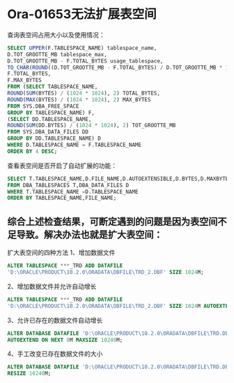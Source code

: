 # Ora-01653无法扩展表空间

查询表空间占用大小以及使用情况：

```sql
SELECT UPPER(F.TABLESPACE_NAME) tablespace_name,
D.TOT_GROOTTE_MB tablespace_max,
D.TOT_GROOTTE_MB - F.TOTAL_BYTES usage_tablespace,
TO_CHAR(ROUND((D.TOT_GROOTTE_MB - F.TOTAL_BYTES) / D.TOT_GROOTTE_MB * 100,2),'990.99') usage_percent,
F.TOTAL_BYTES,
F.MAX_BYTES
FROM (SELECT TABLESPACE_NAME,
ROUND(SUM(BYTES) / (1024 * 1024), 2) TOTAL_BYTES,
ROUND(MAX(BYTES) / (1024 * 1024), 2) MAX_BYTES
FROM SYS.DBA_FREE_SPACE
GROUP BY TABLESPACE_NAME) F,
(SELECT DD.TABLESPACE_NAME,
ROUND(SUM(DD.BYTES) / (1024 * 1024), 2) TOT_GROOTTE_MB
FROM SYS.DBA_DATA_FILES DD
GROUP BY DD.TABLESPACE_NAME) D
WHERE D.TABLESPACE_NAME = F.TABLESPACE_NAME
ORDER BY 4 DESC;
```

查看表空间是否开启了自动扩展的功能：

```sql
SELECT T.TABLESPACE_NAME,D.FILE_NAME,D.AUTOEXTENSIBLE,D.BYTES,D.MAXBYTES,D.STATUS
FROM DBA_TABLESPACES T,DBA_DATA_FILES D
WHERE T.TABLESPACE_NAME =D.TABLESPACE_NAME
ORDER BY TABLESPACE_NAME,FILE_NAME;
```

## 综合上述检查结果，可断定遇到的问题是因为表空间不足导致。解决办法也就是扩大表空间：

扩大表空间的四种方法
1、增加数据文件

```sql
ALTER TABLESPACE ***_TRD ADD DATAFILE
'D:\ORACLE\PRODUCT\10.2.0\ORADATA\DBFILE\TRD_2.DBF' SIZE 1024M;
```

2、增加数据文件并允许自动增长

```sql
ALTER TABLESPACE ***_TRD ADD DATAFILE
'D:\ORACLE\PRODUCT\10.2.0\ORADATA\DBFILE\TRD_2.DBF' SIZE 1024M AUTOEXTEND ON NEXT 8M MAXSIZE 10240M;
```

3、允许已存在的数据文件自动增长

```sql
ALTER DATABASE DATAFILE 'D:\ORACLE\PRODUCT\10.2.0\ORADATA\DBFILE\TRD.DBF'
AUTOEXTEND ON NEXT 8M MAXSIZE 10240M;
```

4、手工改变已存在数据文件的大小

```sql
ALTER DATABASE DATAFILE 'D:\ORACLE\PRODUCT\10.2.0\ORADATA\DBFILE\TRD.DBF'
RESIZE 10240M;
```